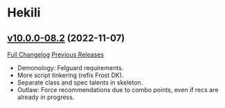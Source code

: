 # Hekili

## [v10.0.0-08.2](https://github.com/Hekili/hekili/tree/v10.0.0-08.2) (2022-11-07)
[Full Changelog](https://github.com/Hekili/hekili/compare/v10.0.0-08.1...v10.0.0-08.2) [Previous Releases](https://github.com/Hekili/hekili/releases)

- Demonology: Felguard requirements.  
- More script tinkering (refix Frost DK).  
- Separate class and spec talents in skeleton.  
- Outlaw: Force recommendations due to combo points, even if recs are already in progress.  
